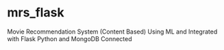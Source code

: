 # mrs_flask
Movie Recommendation System (Content Based) Using ML and Integrated with Flask Python and MongoDB Connected
